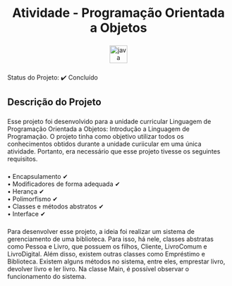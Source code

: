 <h1 align="center">Atividade - Programação Orientada a Objetos</h1>

###

<div align="center">
  <img src="https://cdn.jsdelivr.net/gh/devicons/devicon/icons/java/java-original.svg" height="40" alt="java logo"  />
</div>

###

<p align="left">Status do Projeto: ✔️ Concluído</p>

###

<h2 align="left">Descrição do Projeto</h2>

###

<p align="left">Esse projeto foi desenvolvido para a unidade curricular Linguagem de Programação Orientada a Objetos: Introdução a Linguagem de Programação. O projeto tinha como objetivo utilizar todos os conhecimentos obtidos durante a unidade curiicular em uma única atividade. Portanto, era necessário que esse projeto tivesse os seguintes requisitos.</p>

###

<p align="left">• Encapsulamento ✔<br>• Modificadores de forma adequada ✔<br>• Herança ✔<br>• Polimorfismo ✔<br>• Classes e métodos abstratos ✔<br>• Interface ✔</p>

###

<p align="left">Para desenvolver esse projeto, a ideia foi realizar um sistema de gerenciamento de uma biblioteca. Para isso, há nele, classes abstratas como Pessoa e Livro, que possuem os filhos, Cliente, LivroComum e LivroDigital. Além disso, existem outras classes como Empréstimo e Biblioteca. Existem alguns métodos no sistema, entre eles, emprestar livro, devolver livro e ler livro. Na classe Main, é possível observar o funcionamento do sistema.</p>

###
